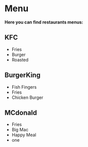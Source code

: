 # Menu

**Here you can find restaurants menus:**

## KFC 
- Fries 
- Burger
- Roasted

## BurgerKing
- Fish Fingers
- Fries
- Chicken Burger

## MCdonald
- Fries 
- Big Mac
- Happy Meal
- one

